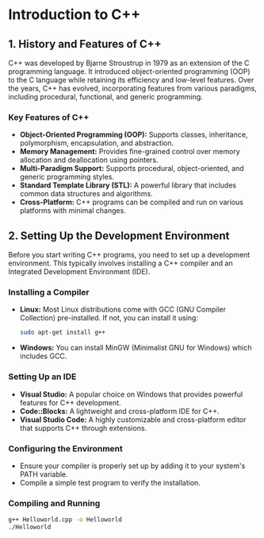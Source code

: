 # Introduction to C++

## 1. History and Features of C++

C++ was developed by Bjarne Stroustrup in 1979 as an extension of the C programming language. It introduced object-oriented programming (OOP) to the C language while retaining its efficiency and low-level features. Over the years, C++ has evolved, incorporating features from various paradigms, including procedural, functional, and generic programming.

### Key Features of C++
- **Object-Oriented Programming (OOP):** Supports classes, inheritance, polymorphism, encapsulation, and abstraction.
- **Memory Management:** Provides fine-grained control over memory allocation and deallocation using pointers.
- **Multi-Paradigm Support:** Supports procedural, object-oriented, and generic programming styles.
- **Standard Template Library (STL):** A powerful library that includes common data structures and algorithms.
- **Cross-Platform:** C++ programs can be compiled and run on various platforms with minimal changes.

## 2. Setting Up the Development Environment

Before you start writing C++ programs, you need to set up a development environment. This typically involves installing a C++ compiler and an Integrated Development Environment (IDE).

### Installing a Compiler
- **Linux:** Most Linux distributions come with GCC (GNU Compiler Collection) pre-installed. If not, you can install it using:
  ```bash
  sudo apt-get install g++
- **Windows:** You can install MinGW (Minimalist GNU for Windows) which includes GCC.

### Setting Up an IDE
- **Visual Studio:** A popular choice on Windows that provides powerful features for C++ development.
- **Code::Blocks:** A lightweight and cross-platform IDE for C++.
- **Visual Studio Code:** A highly customizable and cross-platform editor that supports C++ through extensions.

### Configuring the Environment
- Ensure your compiler is properly set up by adding it to your system's PATH variable.
- Compile a simple test program to verify the installation.

### Compiling and Running
  ```bash
  g++ Helloworld.cpp -o Helloworld
  ./Helloworld
